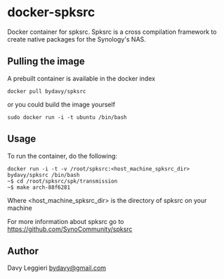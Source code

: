 docker-spksrc
=============

Docker container for spksrc.
Spksrc is a cross compilation framework to create native packages for the Synology's NAS.

## Pulling the image

A prebuilt container is available in the docker index
```
docker pull bydavy/spksrc
```

or you could build the image yourself
```
sudo docker run -i -t ubuntu /bin/bash
```

## Usage

To run the container, do the following:
```
docker run -i -t -v /root/spksrc:<host_machine_spksrc_dir> bydavy/spksrc /bin/bash
~$ cd /root/spksrc/spk/transmission
~$ make arch-88f6281
```
Where <host_machine_spksrc_dir> is the directory of spksrc on your machine

For more information about spksrc go to https://github.com/SynoCommunity/spksrc

## Author
Davy Leggieri <bydavy@gmail.com>
